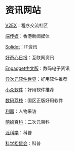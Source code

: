 # 资讯网站

[V2EX](https://www.v2ex.com/)：程序交流社区

[端传媒](https://theinitium.com/)：香港新闻媒体

[Solidot](https://www.solidot.org/)：IT资讯

[好奇心日报](https://www.qdaily.com/)：互联网资讯

[Engadget中文版](https://chinese.engadget.com/)：数码电子资讯

[异次元软件世界](https://www.iplaysoft.com/)：好用软件推荐

[小众软件](https://www.appinn.com/)：好用软件推荐

[数码荔枝](https://www.lizhi.io/)：国区正版好用软件

[利器](https://liqi.io/)：人物采访

[萌娘百科](https://zh.moegirl.org/)：二次元百科

[泛科学](https://pansci.asia/)：科普

[科学松鼠会](https://songshuhui.net/)：科普



